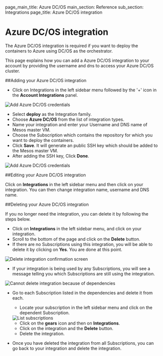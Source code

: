 page_main_title: Azure DC/OS
main_section: Reference
sub_section: Integrations
page_title: Azure DC/OS integration

# Azure DC/OS integration
The Azure DC/OS integration is required if you want to deploy the
containers to Azure using DC/OS as the orchestrator.

This page explains how you can add a Azure DC/OS integration to your
account by providing the username and dns to access your Azure DC/OS cluster.

##Adding your Azure DC/OS integration

- Click on Integrations in the left sidebar menu followed by the '+' icon in the **Account Integrations** panel.

<img src="../../images/reference/integrations/account-settings.png" alt="Add Azure DC/OS credentials">

- Select **deploy** as the Integration family.
- Choose **Azure DC/OS** from the list of integration types.
-  Name your integration and enter your Username and DNS name of Mesos master VM.
-  Choose the Subscription which contains the repository for which you want to deploy the containers.
-  Click **Save**. It will generate an public SSH key which should be added to the Mesos master VM.
-  After adding the SSH key, Click **Done**.

<img src="../../images/reference/integrations/azure-dcos-int.png" alt="Add Azure DC/OS credentials">

##Editing your Azure DC/OS integration

Click on **Integrations** in the left sidebar menu and then click on your integration. You can then change integration name, username and DNS name.

##Deleting your Azure DC/OS integration

If you no longer need the integration, you can delete it by following the steps below.

- Click on **Integrations** in the left sidebar menu, and click on your integration.
- Scroll to the bottom of the page and click on the **Delete** button.
- If there are no Subscriptions using this integration, you will be able to delete it by clicking on **Yes**. You are done at this point.

<img src="../../images/reference/integrations/confirm-delete-integration.png" alt="Delete integration confirmation screen">

- If your integration is being used by any Subscriptions, you will see a message telling you which Subscriptions are still using the integration.

<img src="../../images/reference/integrations/cannot-delete-integration.png" alt="Cannot delete integration because of dependencies">

- Go to each Subscription listed in the dependencies and delete it from each.
    - Locate your subscription in the left sidebar menu and click on the dependent Subscription.

    <img src="../../images/reference/integrations/list-subscriptions.png" alt="List subscriptions">

    - Click on the **gears** icon and then on **Integrations**.
    - Click on the integration and the **Delete** button.
    - Delete the integration.
- Once you have deleted the integration from all Subscriptions, you can go back to your integration and delete the integration.

